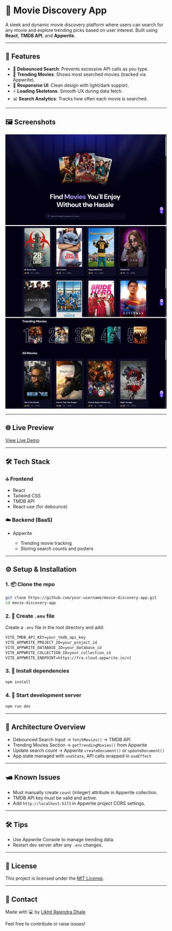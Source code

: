 # 🎥 Movie Discovery App

A sleek and dynamic movie discovery platform where users can search for any movie and explore trending picks based on user interest. Built using **React**, **TMDB API**, and **Appwrite**.

---

## 🚀 Features

* 🔎 **Debounced Search**: Prevents excessive API calls as you type.
* 🌟 **Trending Movies**: Shows most searched movies (tracked via Appwrite).
* 🎨 **Responsive UI**: Clean design with light/dark support.
* ⚡ **Loading Skeletons**: Smooth UX during data fetch.
* 📊 **Search Analytics**: Tracks how often each movie is searched.

---

## 🖼️ Screenshots

![Home Page](public/screenshots/home.png)
![Search Results](public/screenshots/search.png)
![Trending Movies](public/screenshots/trending.png)

---

## 🌐 Live Preview

[View Live Demo](https://your-live-preview-link.com)

---

## 🛠️ Tech Stack

### 🔝 Frontend

* React
* Tailwind CSS
* TMDB API
* React-use (for debounce)

### ☁️ Backend (BaaS)

* Appwrite

  * Trending movie tracking
  * Storing search counts and posters

---

## ⚙️ Setup & Installation

### 1. 📦 Clone the repo

```bash
git clone https://github.com/your-username/movie-discovery-app.git
cd movie-discovery-app
```

### 2. 📁 Create `.env` file

Create a `.env` file in the root directory and add:

```env
VITE_TMDB_API_KEY=your_tmdb_api_key
VITE_APPWRITE_PROJECT_ID=your_project_id
VITE_APPWRITE_DATABASE_ID=your_database_id
VITE_APPWRITE_COLLECTION_ID=your_collection_id
VITE_APPWRITE_ENDPOINT=https://fra.cloud.appwrite.io/v1
```

### 3. 📅 Install dependencies

```bash
npm install
```

### 4. 🧪 Start development server

```bash
npm run dev
```

---

## 🧠 Architecture Overview

* Debounced Search Input → `fetchMovies()` → TMDB API
* Trending Movies Section → `getTrendingMovies()` from Appwrite
* Update search count → Appwrite `createDocument()` or `updateDocument()`
* App state managed with `useState`, API calls wrapped in `useEffect`

---

## 🛥️ Known Issues

* Must manually create `count` (integer) attribute in Appwrite collection.
* TMDB API key must be valid and active.
* Add `http://localhost:5173` in Appwrite project CORS settings.

---

## 🛠️ Tips

* Use Appwrite Console to manage trending data.
* Restart dev server after any `.env` changes.

---

## 📄 License

This project is licensed under the [MIT License](LICENSE).

---

## 💬 Contact

Made with 💻 by [Likhit Rajendra Dhale]()

Feel free to contribute or raise issues!
